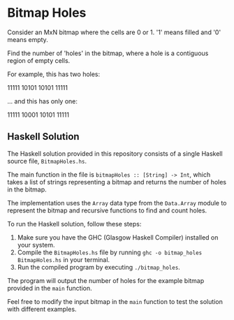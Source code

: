 # Bitmap Holes

Consider an MxN bitmap where the cells are 0 or 1. '1' means filled and '0' means empty.

Find the number of 'holes' in the bitmap, where a hole is a contiguous region of empty cells.

For example, this has two holes:

11111
10101
10101
11111

... and this has only one:

11111
10001
10101
11111

## Haskell Solution

The Haskell solution provided in this repository consists of a single Haskell source file, `BitmapHoles.hs`.

The main function in the file is `bitmapHoles :: [String] -> Int`, which takes a list of strings representing a bitmap and returns the number of holes in the bitmap.

The implementation uses the `Array` data type from the `Data.Array` module to represent the bitmap and recursive functions to find and count holes.

To run the Haskell solution, follow these steps:

1. Make sure you have the GHC (Glasgow Haskell Compiler) installed on your system.
2. Compile the `BitmapHoles.hs` file by running `ghc -o bitmap_holes BitmapHoles.hs` in your terminal.
3. Run the compiled program by executing `./bitmap_holes`.

The program will output the number of holes for the example bitmap provided in the `main` function.

Feel free to modify the input bitmap in the `main` function to test the solution with different examples.
